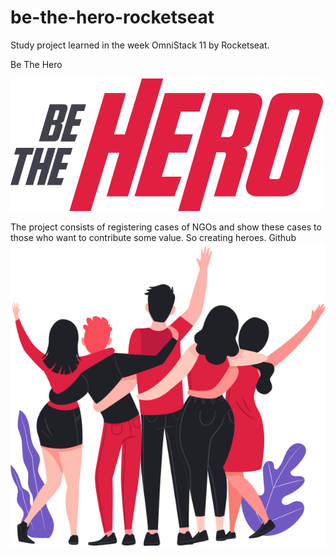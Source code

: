 # be-the-hero-rocketseat
Study project learned in the week OmniStack 11 by Rocketseat.

Be The Hero

![](frontend/src/assets/logo.svg)

The project consists of registering cases of NGOs and show these cases to those who want to contribute some value.
So creating heroes.
Github
![](frontend/src/assets/heroes.png)
